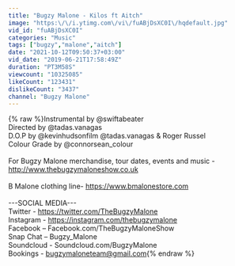 ```yaml
---
title: "Bugzy Malone - Kilos ft Aitch"
image: "https:\/\/i.ytimg.com\/vi\/fuABjDsXC0I\/hqdefault.jpg"
vid_id: "fuABjDsXC0I"
categories: "Music"
tags: ["bugzy","malone","aitch"]
date: "2021-10-12T09:50:37+03:00"
vid_date: "2019-06-21T17:58:49Z"
duration: "PT3M58S"
viewcount: "10325085"
likeCount: "123431"
dislikeCount: "3437"
channel: "Bugzy Malone"
---
```

{% raw %}Instrumental by @swiftabeater<br />Directed by @tadas.vanagas <br />D.O.P by @kevinhudsonfilm @tadas.vanagas &amp; Roger Russel<br />Colour Grade by @connorsean_colour<br /><br />For Bugzy Malone merchandise, tour dates, events and music - <a rel="nofollow" target="blank" href="http://www.thebugzymaloneshow.co.uk">http://www.thebugzymaloneshow.co.uk</a><br /><br /> B Malone clothing line- <a rel="nofollow" target="blank" href="https://www.bmalonestore.com">https://www.bmalonestore.com</a><br /><br />---SOCIAL MEDIA---<br />Twitter - <a rel="nofollow" target="blank" href="https://twitter.com/TheBugzyMalone">https://twitter.com/TheBugzyMalone</a><br />Instagram - <a rel="nofollow" target="blank" href="https://instagram.com/thebugzymalone">https://instagram.com/thebugzymalone</a><br />Facebook – Facebook.com/TheBugzyMaloneShow<br />Snap Chat – Bugzy_Malone<br />Soundcloud - Soundcloud.com/BugzyMalone<br />Bookings - bugzymaloneteam@gmail.com{% endraw %}
